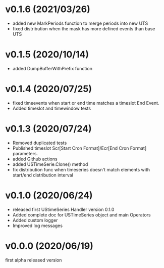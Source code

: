 # v0.1.6 (2021/03/26)

* added new MarkPeriods function to merge periods into new UTS
* fixed distribution when the mask has more defined events than base UTS

# v0.1.5 (2020/10/14)

* added DumpBufferWithPrefix function

# v0.1.4 (2020/07/25)

* fixed timeevents when start or end time matches a timeslot End Event.
* Added timeslot and timewindow tests

# v0.1.3 (2020/07/24)

* Removed duplicated tests
* Published timeslot Scr[Start Cron Format]/Ecr[End Cron Format] parameters.
* added Github actions
* added USTimeSerie.Clone() method
* fix distribution func when timeseries  doesn't match elements with  start/end distribution interval

# v0.1.0 (2020/06/24)

* released first UStimeSeries Handler version 0.1.0 
* Added complete doc for USTimeSeries object and main Operators
* Added custom logger
* Improved log messages

# v0.0.0 (2020/06/19)

first alpha released version
